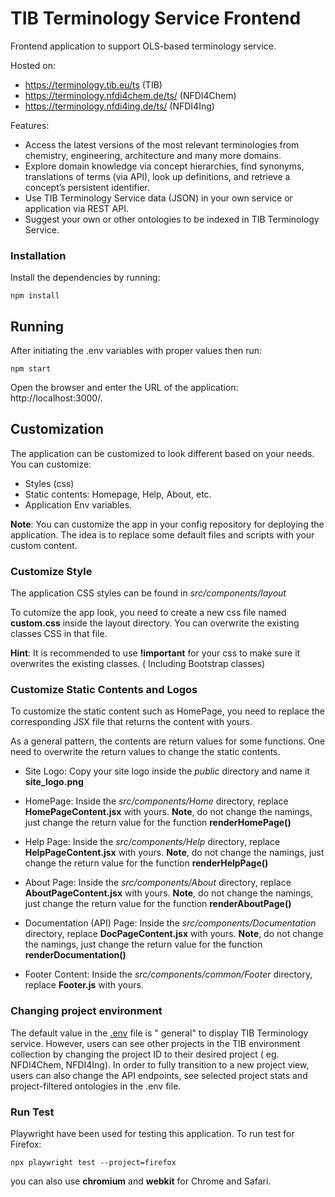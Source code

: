 # TIB Terminology Service Frontend

Frontend application to support OLS-based terminology service.

Hosted on:

- https://terminology.tib.eu/ts (TIB)
- https://terminology.nfdi4chem.de/ts/ (NFDI4Chem)
- https://terminology.nfdi4ing.de/ts/ (NFDI4Ing)

Features:

- Access the latest versions of the most relevant terminologies from chemistry, engineering, architecture and many more
  domains.
- Explore domain knowledge via concept hierarchies, find synonyms, translations of terms (via API), look up definitions,
  and retrieve a concept’s persistent identifier.
- Use TIB Terminology Service data (JSON) in your own service or application via REST API.
- Suggest your own or other ontologies to be indexed in TIB Terminology Service.

### Installation

Install the dependencies by running:

    npm install

## Running

After initiating the .env variables with proper values then run:

    npm start 

Open the browser and enter the URL of the application: http://localhost:3000/.

## Customization

The application can be customized to look different based on your needs. You can customize:

- Styles (css)
- Static contents: Homepage, Help, About, etc.
- Application Env variables.

**Note**: You can customize the app in your config repository for deploying the application. The idea is to replace some
default files and scripts with your custom content.

### Customize Style

The application CSS styles can be found in *src/components/layout*

To cutomize the app look, you need to create a new css file named **custom.css** inside the layout directory. You can
overwrite the existing classes CSS in that file.

**Hint**: It is recommended to use **!important** for your css to make sure it overwrites the existing classes. (
Including Bootstrap classes)

### Customize Static Contents and Logos

To customize the static content such as HomePage, you need to replace the corresponding JSX file that returns the
content with yours.

As a general pattern, the contents are return values for some functions. One need to overwrite the return values to
change the static contents.

- Site Logo: Copy your site logo inside the *public* directory and name it **site_logo.png**

- HomePage: Inside the *src/components/Home* directory, replace **HomePageContent.jsx** with yours. **Note**, do not
  change the namings, just change the return value for the function **renderHomePage()**

- Help Page: Inside the *src/components/Help* directory, replace **HelpPageContent.jsx** with yours. **Note**, do not
  change the namings, just change the return value for the function **renderHelpPage()**

- About Page: Inside the *src/components/About* directory, replace **AboutPageContent.jsx** with yours. **Note**, do not
  change the namings, just change the return value for the function **renderAboutPage()**

- Documentation (API) Page: Inside the *src/components/Documentation* directory, replace **DocPageContent.jsx** with
  yours. **Note**, do not change the namings, just change the return value for the function **renderDocumentation()**

- Footer Content: Inside the *src/components/common/Footer* directory, replace **Footer.js** with yours.

### Changing project environment

The default value in the [.env](https://git.tib.eu/terminology/tib-terminology-service-2.0/-/blob/master/.env) file is "
general" to display TIB Terminology service. However, users can see other projects in the TIB environment collection by
changing the project ID to their desired project ( eg. NFDI4Chem, NFDI4Ing). In order to fully transition to a new
project view, users can also change the API endpoints, see selected project stats and project-filtered ontologies in the
.env file.

### Run Test

Playwright have been used for testing this application. To run test for Firefox:

```
npx playwright test --project=firefox
```

you can also use **chromium** and **webkit** for Chrome and Safari. 



